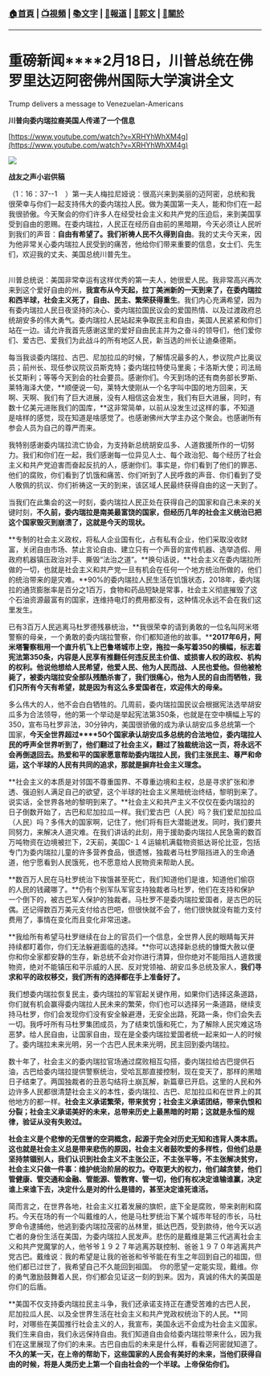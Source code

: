 ###  [:house:首頁](https://github.com/ourhimalayas/home) | [:tv:視頻](https://github.com/ourhimalayas/videos) | [:books:文字](https://github.com/ourhimalayas/txt) | [:newspaper:報道](https://github.com/ourhimalayas/news) | [:eagle:郭文](https://github.com/ourhimalayas/guomedia) | [:pray:關於](https://github.com/ourhimalayas/home/tree/master/about)
---
# **重磅新闻****2月18日，川普总统在佛罗里达迈阿密佛州国际大学演讲全文**
  

Trump delivers a message to Venezuelan-Americans
  

**川普向委内瑞拉裔美国人传递了一个信息**
  

[https://www.youtube.com/watch?v=XRHYhWhXM4g](https://www.youtube.com/watch?v=XRHYhWhXM4g)
  

[![](https://1.bp.blogspot.com/-vNv6gY_xA68/XGtqGIxGEjI/AAAAAAAABaE/ifNwuNzA0FMYrJFWlkBwzV2KTFUpDBuLgCLcBGAs/s400/111.PNG)](https://1.bp.blogspot.com/-vNv6gY_xA68/XGtqGIxGEjI/AAAAAAAABaE/ifNwuNzA0FMYrJFWlkBwzV2KTFUpDBuLgCLcBGAs/s1600/111.PNG)

**战友之声小岩供稿**
  

（1：16：37--1    ）第一夫人梅拉尼娅说：很高兴来到美丽的迈阿密，总统和我很荣幸与你们一起支持伟大的委内瑞拉人民。做为美国第一夫人，能和你们在一起我很骄傲。今天聚会的你们许多人在经受社会主义和共产党的压迫后，来到美国享受到自由的恩赐。在委内瑞拉，人民正在经历自由前的黑暗期，今天必须让人民听到我们的声音：**自由有希望了。我们祈祷人民不久得到自由**。我的丈夫今天来，因为他非常关心委内瑞拉人民受到的痛苦，他给你们带来重要的信息，女士们、先生们，欢迎我的丈夫、美国总统川普先生。
                                                                                                                      

川普总统说：美国非常幸运有这样优秀的第一夫人，她很爱人民。我非常高兴再次来到这个爱好自由的州，**我宣布从今天起，拉丁美洲新的一天到来了，在委内瑞拉和西半球，社会主义死了，自由、民主、繁荣获得重生**。我们内心充满希望，因为有委内瑞拉人民日夜坚持的决心、委内瑞拉国民议会的爱国热情、以及过渡政府总统胡安多的伟大勇气。委内瑞拉人民站起来争取民主和自由，美国人民紧紧和你们站在一边。请允许我首先感谢这里的爱好自由民主并为之奋斗的领导们，他们爱你们、爱古巴、爱我们为此战斗的所有地区人民，新当选的州长让迪桑德斯。
  

每当我谈委内瑞拉、古巴、尼加拉瓜的时候，了解情况最多的人，参议院卢比奥议员；前州长、现任参议院议员斯克特；委内瑞拉特使马里奥；卡洛斯大使；司法局长艾斯利；等等今天到会的社会要员。感谢你们。今天到场的还有商务部长罗斯、莱特海泽大使，**顺便说一句，莱特大使刚从一个名字叫中国的地方回来，天啊、天啊、我们有了巨大进展，没有人相信这会发生，我们有巨大进展，同时，有数十亿美元进账我们的国库，**这非常简单，以前从没发生过这样的事，不知道是啥样的感觉，现在知道是啥感觉了。也感谢佛州大学主办这个聚会。也感谢所有参会人员为自己的尊严而来。
  

我特别感谢委内瑞拉流亡协会，为支持新总统胡安瓜多、人道救援所作的一切努力。我们和你们在一起，我们感谢每一位异见人士、每个政治犯、每个经历了社会主义和共产党迫害而奋起反抗的人，感谢你们。事实是，你们看到了他们的罪恶、他们的腐败，你们看到了饥饿和痛苦、你们听到了人民呼救的声音、你们看到了受人敬佩的抗议、你们祈祷这一天的到来，该区域人民最终获得自由的这一天到了。
  

当我们在此集会的这一时刻，委内瑞拉人民正处在获得自己的国家和自己未来的关键时刻，**不久前，委内瑞拉是南美最富饶的国家，但经历几年的社会主义统治已把这个国家毁灭到崩溃了，这就是今天的现状。**
  

**专制的社会主义政权，将私人企业国有化，占有私有企业，他们采取没收财富，关闭自由市场、禁止言论自由、建立只有一个声音的宣传机器、选举造假、用政府机器镇压政治对手、撕毁“法治之道”。**换句话说，**社会主义在委内瑞拉所做的一切，也就是社会主义和共产党一旦有机会在任何一个地方统治所做的，他们的统治带来的是灾难。**90%的委内瑞拉人民生活在饥饿状态，2018年，委内瑞拉的通货膨胀率是百分之1百万，食物和药品短缺是常事，社会主义彻底摧毁了这个石油资源最富有的国家，连维持电灯的费用都没有，这种情况永远不会在我们这里发生。
  

已有3百万人民逃离马杜罗德残暴统治，**我很荣幸的请到勇敢的一位名叫阿米塔警察的母亲，一个勇敢的委内瑞拉警察，你们都知道他的故事。****2017年6月，阿米塔警察租用一个直升机飞上巴鲁塔城市上空，拖拉一条写着350的横幅，标志着宪法第350条，内容是人民享有推翻任何违反民主价值、或损害人权的政权、机构的权利。他说他想给人民希望，他爱人民、他为人民而战、人民也爱他。但他被枪毙了，被委内瑞拉安全部队残酷杀害了，我们很痛心，他为人民的自由而牺牲，我们只所有今天有希望，就是因为有这么多爱国者在，欢迎伟大的母亲。**
  

多么伟大的人，他不会白白牺牲的。几周前，委内瑞拉国民议会根据宪法选举胡安瓜多为合法领导，他的第一个举动是举起宪法第350条，也就是在空中横幅上写的350，宣布马杜罗非法，30分钟内，美国很骄傲的成为承认胡安瓜多总统第一个国家，**今天全世界超过****50个国家承认胡安瓜多总统的合法地位，委内瑞拉人民的呼声全世界听到了，他们翻过了社会主义，翻过了独裁统治这一页，将永远不会再倒退回去。热爱和平的国家愿意帮助委内瑞拉人民，我们主张民主、尊严和命运，这个半球的人民有共同的追求，那就是摒弃社会主义理念。**
  

**社会主义的本质是对邻国不尊重国界、不尊重边境和主权，总是寻求扩张和渗透、强迫别人满足自己的欲望，这个半球的社会主义黑暗统治终结，黎明到来了。说实话，全世界各地的黎明到来了。**社会主义和共产主义不仅仅在委内瑞拉的日子倒数开始了，古巴和尼加拉瓜一样。我们爱古巴（人民）吗？我们爱尼加拉瓜（人民）吗？多伟大的国家啊，记住了，他们将有巨大潜能迸发。同时，我们要共同努力，来解决人道灾难。在我们讲话的此刻，用于援助委内瑞拉人民急需的数百万吨物资在边境被拦下，2天前，美国C-１４运输机满载物资抵达哥伦比亚，包括专门为委内瑞拉儿童的许多营养食品，很遗憾，独裁者马杜罗阻挡进入的生命通道，他宁愿看到人民饿死，也不愿意给人民物资来帮助人民。
  

**数百万人民在马杜罗统治下挨饿甚至死亡，我们知道他们是谁，知道他们偷窃的人民的钱藏哪了。**仍有个别军队军官支持独裁者马杜罗，他们在支持和保护一个倒下的，被古巴军人保护的独裁者。马杜罗不是委内瑞拉爱国者，是古巴的玩偶。还记得数百万美元支付给古巴吧，但很快就不会了，他们很快就没有能力支付费用了，事情在变化而且变化非常迅速。
  

**我给所有希望马杜罗继续在台上的官员们一个信息，全世界人民的眼睛每天并持续都盯着你，你们无法躲避面临的选择。**你可以选择新总统的慷慨大赦以便你和你全家都安静的生存，新总统不会对你进行清算，但你绝对不能阻挡人道救援物资，绝对不能镇压和平示威的人民、反对党领袖、胡安瓜多总统及家人，**我们寻求和平的政权移交，我们所有的选择都在手上准备好了。**
  

我们想委内瑞拉恢复民主，委内瑞拉的军官起关键作用，如果你们选择这条道路，你们就有机会赢得委内瑞拉人民未来的繁荣，你们也可以选择另一条道路，继续支持马杜罗，你们会发现你们没有安全躲避港，无安全出路，死路一条，你们会失去一切。我呼吁所有马杜罗集团成员，为了结束饥饿和死亡，为了解除人民灾难这场恶梦。给人民自由，让国家自由，现在是全委内瑞拉爱国者统一起来如一人的时候了。委内瑞拉未来光明，另一个古巴人民未来光明，民主回到委内瑞拉。
  

数十年了，社会主义的委内瑞拉官场通过腐败相互勾搭，委内瑞拉给古巴提供石油，古巴给委内瑞拉提供警察统治，受哈瓦那直接控制，现在变天了，那样的黑暗日子结束了。两国独裁者的丑恶勾结将土崩瓦解，新篇章已开启。这里的人民和外边许多人民都很清楚社会主义的本性，委内瑞拉、古巴、尼加拉瓜和在世界上的其他地方的都一样。**社会主义承诺繁荣，带来贫穷；社会主义承诺团结，带来仇恨和分裂；社会主义承诺美好的未来，总带来历史上最黑暗的时期；这就是永恒的规律，验证从没有失败过。**
  

**社会主义是个悲惨的无信誉的空洞概念，起源于完全对历史无知和违背人类本质。这也就是社会主义总是带来悲伤的原因，社会主义者鼓吹爱的多样性，但他们总是坚持禁锢别人，我们认识到社会主义不主张公正，不主张平等，不主张解决贫穷，社会主义只做一件事：维护统治阶层的权力。夺取更大的权力，他们越贪婪，他们管健康、管交通和金融、管能源、管教育、管一切，他们有权决定谁输谁赢，决定谁上来谁下去，决定什么是对的什么是错的，甚至决定谁死谁活。**
  

简而言之，在世界各地，社会主义扛着发展的旗帜，底下全是腐败，带来剥削和腐朽。今天在场的有一个叫戴维的人，他是马杜罗统治下某个城市年轻的市长，马杜罗命令逮捕他，他逃到委内瑞拉茂密的丛林里，抵达巴西，受到款待，他今天以逃亡者的身份生活在美国，为委内瑞拉人民发声。悲伤的是戴维是第三代逃离社会主义和共产党魔掌的人，他爷爷１９２７年逃离苏联控制、爸爸１９７０年逃离共产党古巴。戴维说：我的希望是让我的爸爸和爷爷能在有生之年回到自己的祖国，但他们都已过世了，我希望自己不久能回到祖国。　你的愿望一定能实现，戴维。你的勇气激励鼓舞着人民，你们都会见证这一刻的到来。因为，真诚的伟大的美国是你们的后盾。
  

**美国不仅支持委内瑞拉民主斗争，我们还承诺支持正在遭受苦难的古巴人民，尼加拉瓜人民、以及全世界生活在社会主义和共产党政权统治下的人民。**同时，对哪些在美国推行社会主义的人，我宣布，美国永远不会成为社会主义国家。我们生来自由，我们永远保持自由。我们知道自由会给委内瑞拉带来什么，因为我们在这里展现了你们的未来。古巴自由后的未来是什么样，看看迈阿密就知道了。**不久的某一天，在上帝的帮助下，这些国家的人民会有美好的未来，当他们获得自由的时候，将是人类历史上第一个自由社会的一个半球。上帝保佑你们。**
  


<u></u><sub></sub><sup></sup><strike></strike>
